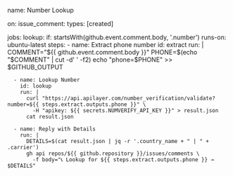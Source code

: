name: Number Lookup

on:
  issue_comment:
    types: [created]

jobs:
  lookup:
    if: startsWith(github.event.comment.body, '.number')
    runs-on: ubuntu-latest
    steps:
      - name: Extract phone number
        id: extract
        run: |
          COMMENT="${{ github.event.comment.body }}"
          PHONE=$(echo "$COMMENT" | cut -d' ' -f2)
          echo "phone=$PHONE" >> $GITHUB_OUTPUT

      - name: Lookup Number
        id: lookup
        run: |
          curl "https://api.apilayer.com/number_verification/validate?number=${{ steps.extract.outputs.phone }}" \
            -H "apikey: ${{ secrets.NUMVERIFY_API_KEY }}" > result.json
          cat result.json

      - name: Reply with Details
        run: |
          DETAILS=$(cat result.json | jq -r '.country_name + " | " + .carrier')
          gh api repos/${{ github.repository }}/issues/comments \
            -f body="📞 Lookup for ${{ steps.extract.outputs.phone }} → $DETAILS"
